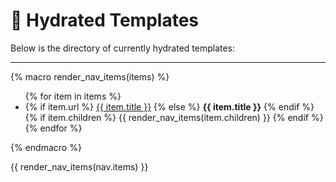 # 🧬 Hydrated Templates

Below is the directory of currently hydrated templates:

---

{% macro render_nav_items(items) %}
<ul>
  {% for item in items %}
    <li>
      {% if item.url %}
        <a href="{{ item.url | url }}">{{ item.title }}</a>
      {% else %}
        <strong>{{ item.title }}</strong>
      {% endif %}
      {% if item.children %}
        {{ render_nav_items(item.children) }}
      {% endif %}
    </li>
  {% endfor %}
</ul>
{% endmacro %}

{{ render_nav_items(nav.items) }}
